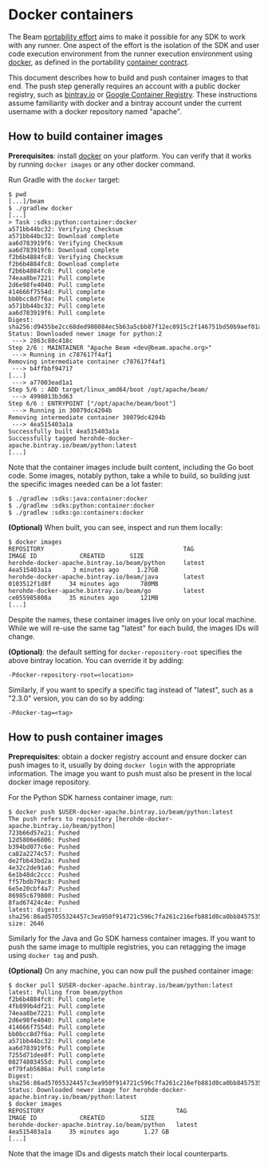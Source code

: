<!--
    Licensed to the Apache Software Foundation (ASF) under one
    or more contributor license agreements.  See the NOTICE file
    distributed with this work for additional information
    regarding copyright ownership.  The ASF licenses this file
    to you under the Apache License, Version 2.0 (the
    "License"); you may not use this file except in compliance
    with the License.  You may obtain a copy of the License at

      http://www.apache.org/licenses/LICENSE-2.0

    Unless required by applicable law or agreed to in writing,
    software distributed under the License is distributed on an
    "AS IS" BASIS, WITHOUT WARRANTIES OR CONDITIONS OF ANY
    KIND, either express or implied.  See the License for the
    specific language governing permissions and limitations
    under the License.
-->

# Docker containers

The Beam [portability effort](https://s.apache.org/beam-fn-api) aims to make it possible
for any SDK to work with any runner. One aspect of the effort is the isolation of the SDK
and user code execution environment from the runner execution environment using
[docker](https://www.docker.com/), as defined in the portability
[container contract](https://s.apache.org/beam-fn-api-container-contract).

This document describes how to build and push container images to that end. The push
step generally requires an account with a public docker registry, such
as [bintray.io](bintray.io) or
[Google Container Registry](https://cloud.google.com/container-registry). These
instructions assume familiarity with docker and a bintray account under the
current username with a docker repository named "apache".

## How to build container images

**Prerequisites**: install [docker](https://www.docker.com/) on your
platform. You can verify that it works by running `docker images` or any other
docker command.

Run Gradle with the `docker` target:

```
$ pwd
[...]/beam
$ ./gradlew docker
[...]
> Task :sdks:python:container:docker 
a571bb44bc32: Verifying Checksum
a571bb44bc32: Download complete
aa6d783919f6: Verifying Checksum
aa6d783919f6: Download complete
f2b6b4884fc8: Verifying Checksum
f2b6b4884fc8: Download complete
f2b6b4884fc8: Pull complete
74eaa8be7221: Pull complete
2d6e98fe4040: Pull complete
414666f7554d: Pull complete
bb0bcc8d7f6a: Pull complete
a571bb44bc32: Pull complete
aa6d783919f6: Pull complete
Digest: sha256:d9455be2cc68ded908084ec5b63a5cbb87f12ec0915c2f146751bd50b9aef01a
Status: Downloaded newer image for python:2
 ---> 2863c80c418c
Step 2/6 : MAINTAINER "Apache Beam <dev@beam.apache.org>"
 ---> Running in c787617f4af1
Removing intermediate container c787617f4af1
 ---> b4ffbbf94717
[...]
 ---> a77003ead1a1
Step 5/6 : ADD target/linux_amd64/boot /opt/apache/beam/
 ---> 4998013b3d63
Step 6/6 : ENTRYPOINT ["/opt/apache/beam/boot"]
 ---> Running in 30079dc4204b
Removing intermediate container 30079dc4204b
 ---> 4ea515403a1a
Successfully built 4ea515403a1a
Successfully tagged herohde-docker-apache.bintray.io/beam/python:latest
[...]
```

Note that the container images include built content, including the Go boot
code. Some images, notably python, take a while to build, so building just
the specific images needed can be a lot faster:

```
$ ./gradlew :sdks:java:container:docker
$ ./gradlew :sdks:python:container:docker
$ ./gradlew :sdks:go:containers:docker
```

**(Optional)** When built, you can see, inspect and run them locally:

```
$ docker images
REPOSITORY                                       TAG                    IMAGE ID            CREATED       SIZE
herohde-docker-apache.bintray.io/beam/python     latest             4ea515403a1a      3 minutes ago     1.27GB
herohde-docker-apache.bintray.io/beam/java       latest             0103512f1d8f     34 minutes ago      780MB
herohde-docker-apache.bintray.io/beam/go         latest             ce055985808a     35 minutes ago      121MB
[...]
```

Despite the names, these container images live only on your local machine.
While we will re-use the same tag "latest" for each build, the
images IDs will change.

**(Optional)**: the default setting for `docker-repository-root` specifies the above bintray
location. You can override it by adding: 

```
-Pdocker-repository-root=<location>
```

Similarly, if you want to specify a specific tag instead of "latest", such as a "2.3.0"
version, you can do so by adding:

```
-Pdocker-tag=<tag>
```

## How to push container images

**Preprequisites**: obtain a docker registry account and ensure docker can push images to it,
usually by doing `docker login` with the appropriate information. The image you want
to push must also be present in the local docker image repository.

For the Python SDK harness container image, run:

```
$ docker push $USER-docker-apache.bintray.io/beam/python:latest
The push refers to repository [herohde-docker-apache.bintray.io/beam/python]
723b66d57e21: Pushed 
12d5806e6806: Pushed 
b394bd077c6e: Pushed 
ca82a2274c57: Pushed 
de2fbb43bd2a: Pushed 
4e32c2de91a6: Pushed 
6e1b48dc2ccc: Pushed 
ff57bdb79ac8: Pushed 
6e5e20cbf4a7: Pushed 
86985c679800: Pushed 
8fad67424c4e: Pushed 
latest: digest: sha256:86ad57055324457c3ea950f914721c596c7fa261c216efb881d0ca0bb8457535 size: 2646
```

Similarly for the Java and Go SDK harness container images. If you want to push the same image
to multiple registries, you can retagging the image using `docker tag` and push.

**(Optional)** On any machine, you can now pull the pushed container image:

```
$ docker pull $USER-docker-apache.bintray.io/beam/python:latest
latest: Pulling from beam/python
f2b6b4884fc8: Pull complete 
4fb899b4df21: Pull complete 
74eaa8be7221: Pull complete 
2d6e98fe4040: Pull complete 
414666f7554d: Pull complete 
bb0bcc8d7f6a: Pull complete 
a571bb44bc32: Pull complete 
aa6d783919f6: Pull complete 
7255d71dee8f: Pull complete 
08274803455d: Pull complete 
ef79fab5686a: Pull complete 
Digest: sha256:86ad57055324457c3ea950f914721c596c7fa261c216efb881d0ca0bb8457535
Status: Downloaded newer image for herohde-docker-apache.bintray.io/beam/python:latest
$ docker images
REPOSITORY                                     TAG                 IMAGE ID            CREATED          SIZE
herohde-docker-apache.bintray.io/beam/python   latest          4ea515403a1a     35 minutes ago       1.27 GB
[...]
```

Note that the image IDs and digests match their local counterparts.
